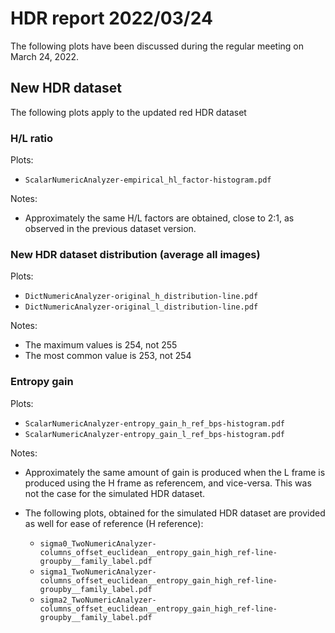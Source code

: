 # HDR report 2022/03/24

The following plots have been discussed during the regular meeting on March 24, 2022.

## New HDR dataset

The following plots apply to the updated red HDR dataset

### H/L ratio

Plots: 

- `ScalarNumericAnalyzer-empirical_hl_factor-histogram.pdf`

Notes:

- Approximately the same H/L factors are obtained, close to 2:1, as observed in the previous dataset version.

### New HDR dataset distribution (average all images)

Plots: 

- `DictNumericAnalyzer-original_h_distribution-line.pdf`
- `DictNumericAnalyzer-original_l_distribution-line.pdf`

Notes:

- The maximum values is 254, not 255
- The most common value is 253, not 254


### Entropy gain

Plots:

- `ScalarNumericAnalyzer-entropy_gain_h_ref_bps-histogram.pdf`
- `ScalarNumericAnalyzer-entropy_gain_l_ref_bps-histogram.pdf`


Notes:

- Approximately the same amount of gain is produced when the L frame is produced using the H frame as referencem, and vice-versa. This was not the case for the simulated HDR dataset.

- The following plots, obtained for the simulated HDR dataset are provided as well for ease of reference (H reference):

    * `sigma0_TwoNumericAnalyzer-columns_offset_euclidean__entropy_gain_high_ref-line-groupby__family_label.pdf`
    * `sigma1_TwoNumericAnalyzer-columns_offset_euclidean__entropy_gain_high_ref-line-groupby__family_label.pdf`
    * `sigma2_TwoNumericAnalyzer-columns_offset_euclidean__entropy_gain_high_ref-line-groupby__family_label.pdf`

